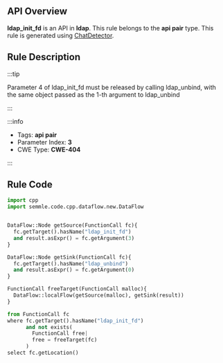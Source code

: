 ---
---


## API Overview
**ldap_init_fd** is an API in **ldap**. This rule belongs to the **api pair** type. This rule is generated using [ChatDetector](../../tools/ChatDetector).
## Rule Description

:::tip

Parameter 4 of ldap_init_fd must be released by calling ldap_unbind, with the same object passed as the 1-th argument to ldap_unbind

:::

:::info

- Tags: **api pair**
- Parameter Index: **3**
- CWE Type: **CWE-404**

:::

## Rule Code
```python
import cpp
import semmle.code.cpp.dataflow.new.DataFlow


DataFlow::Node getSource(FunctionCall fc){
  fc.getTarget().hasName("ldap_init_fd")
  and result.asExpr() = fc.getArgument(3)
}

DataFlow::Node getSink(FunctionCall fc){
  fc.getTarget().hasName("ldap_unbind")
  and result.asExpr() = fc.getArgument(0)
}

FunctionCall freeTarget(FunctionCall malloc){
  DataFlow::localFlow(getSource(malloc), getSink(result))
}

from FunctionCall fc
where fc.getTarget().hasName("ldap_init_fd")
      and not exists(
        FunctionCall free| 
        free = freeTarget(fc)
      )
select fc.getLocation()
```